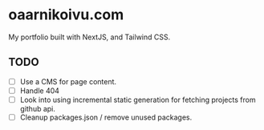 # oaarnikoivu.com

My portfolio built with NextJS, and Tailwind CSS.

## TODO

- [ ] Use a CMS for page content.
- [ ] Handle 404 
- [ ] Look into using incremental static generation for fetching
      projects from github api.
- [ ] Cleanup packages.json / remove unused packages.
